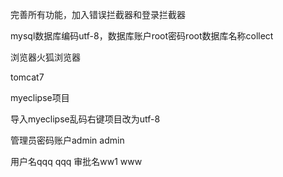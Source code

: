 完善所有功能，加入错误拦截器和登录拦截器

mysql数据库编码utf-8，数据库账户root密码root数据库名称collect 

浏览器火狐浏览器

tomcat7

myeclipse项目

导入myeclipse乱码右键项目改为utf-8 

管理员密码账户admin admin

用户名qqq qqq
审批名ww1 www
